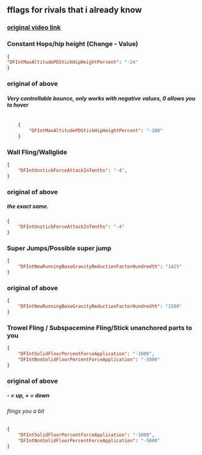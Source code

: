 ## fflags for rivals that i already know
### [original video link](https://www.youtube.com/watch?v=jfHq5J0jHY4)

### Constant Hops/hip height (Change - Value)
``` json
{
"DFIntMaxAltitudePDStickHipHeightPercent": "-24"
}
```
### original of above
##### Very controllable bounce, only works with negative values, 0 allows you to hover
``` json

    {
        "DFIntMaxAltitudePDStickHipHeightPercent": "-200"
    }
```
### Wall Fling/Wallglide
``` json
{
    "DFIntUnstickForceAttackInTenths": "-4",
}
```
### original of above
##### the exact same.
``` json
{
    "DFIntUnstickForceAttackInTenths": "-4"
}
```
### Super Jumps/Possible super jump
``` json
{
    "DFIntNewRunningBaseGravityReductionFactorHundredth": "1425"
}
```
### original of above
``` json
{
    "DFIntNewRunningBaseGravityReductionFactorHundredth": "1500"
}
```
### Trowel Fling / Subspacemine Fling/Stick unanchored parts to you
``` json
{
    "DFIntSolidFloorPercentForceApplication": "-1000",
    "DFIntNonSolidFloorPercentForceApplication": "-5000"
}
```
### original of above
##### - = up, + = down
###### flings you a bit
``` json
{
    "DFIntSolidFloorPercentForceApplication": "-1000",
    "DFIntNonSolidFloorPercentForceApplication": "-5000"
}
```
